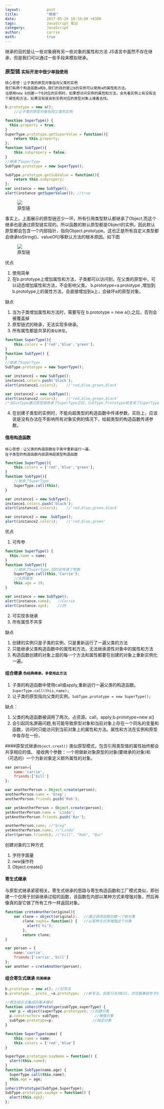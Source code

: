 ```yaml
---
layout:            post
title:             "继承"
date:              2017-05-26 10:10:00 +0300
tags:              JavaScript 笔记
category:          JavaScript
author:            carrie
math:              true
---
```

继承的目的是让一些对象拥有另一些对象的属性和方法
JS语言中虽然不存在继承，但是我们可以通过一些手段来模拟继承。

### 原型链 `实际开发中很少单独使用`
    核心思想：让子类的原型对象指向父类的实例
    我们有两个构造函数a和b,我们的目的是让b的实例可以使用a的属性和方法。
    当使用new b创建一个b对应的实例时，如果想访问实例的属性和方法，会先看实例上有没有这个属性和方法，如果没有就会到实例对应的原型对象上接着去找。
    
```javascript
b.prototype = new a();
    //让子类的原型对象指向父类的实例
```
```javascript
function SuperType() {
  this.property = true;
}
SuperType.prototype.getSuperValue = function(){
    return this.property;
};
function SubType(){
    this.subpropery = false;
}
//继承了SuperType
SubType.prototype = new SuperType();

SubType.prototype.getSubValue = function(){
    return this.subpropery;
};
var instance = new SubType();
alert(instance.getSuperValue()); //true
```

<figure>
   <img src="{{ "/media/img/prototype.jpg" | absolute_url }}" />
   <figcaption>原型链</figcaption>
</figure>

事实上，上面展示的原型链还少一环。所有引用类型默认都继承了Object,而这个继承也是通过原型链实现的。所以函数的默认原型都是Object的实例，因此默认原型都会包含一个内部指针，指向Object.prototype。这也正是所有自定义类型都会继承toString()、valueOf()等默认方法的根本原因。如下图

<figure>
   <img src="{{ "/media/img/prototype_all.jpg" | absolute_url }}" />
   <figcaption>原型链</figcaption>
</figure>

优点
1. 使用简单
2. 在b.prototype上增加属性和方法，子类都可以访问到，在父类的原型中，可以动态增加属性和方法，不会影响父类。
 b.prototype=a.prototype ,增加到b.prototype上的属性方法，会直接增加到a上，会破坏a的原型对象。

缺点
1. 当为子类增加属性和方法时，需要写在 b.prototype = new a();之后，否则会被覆盖掉
2. 原型链式的继承，无法实现多继承。
3. 所有属性都是共享的`类似原型`。

```javascript
function SuperType(){
    this.colors = ['red','blue','green'];
}
function SubType() {
}
//继承了SuperType
SubType.prototype = new SuperType();

var instance1 = new SubType();
instance1.colors.push('black');
alert(instance1.colors);    //'red,blue,green,black'

var instance2 = new SubType();
alert(instance2.colors);    //'red,blue,green,black'
/*当SunType通过原型链继承了SuperType之后，SubType.Prototype就变成了SuperType的一个实例，因此它也拥有了一个它自己的color属性，就跟专门创建了一个SubType.prototype.colors属性一样。结果SubType所有的实例都会共享这一个colors属性，我们对instance1.colors的修改能够通过instance2.colors反映出来。*/
```

4. 在创建子类型的实例时，不能向超类型的构造函数中传递参数。实际上，应该说是没有办法在不影响所有对象实例的情况下，给超类型的构造函数传递参数。


#### 借用构造函数
    核心思想：让父类的构造函数在子类中重新运行一遍。
    在子类型的构造函数内部调用超类型构造函数
    
```javascript
function SuperType(){
    this.colors = ['red','blue','green'];
}
function SubType(){
    //继承了SuperType
    SuperType.call(this);
}

var instance1 = new SubType();
instance1.colors.push('black');
alert(instance1.colors);    //'red,blue,green,black'

var instance2 = new  SubType();
alert(instance2.colors);    //'red,blue,green'
```

优点
1. 可传参

```javascript
function SuperType() {
  this.name = name;
}
function SubType(){
    //继承了SuperType,同时还传递了参数
    SuperType.call(this,'Carrie');
    //实例属性
    this.age = 29;
}

var instance = new SubType();
alert(instance.name);   //Carrie
alert(instance.age);    //29
```

2. 可实现多继承
3. 所有属性不共享

缺点
1. 创建的实例只是子类的实例，只是重新运行了一遍父类的方法
2. 只能继承父类构造函数中的属性和方法，无法继承源性对象中的属性和方法
3. 构造函数创建的对象上面的每一个方法和属性都要在创建的对象上重新实例化一遍。

#### 组合继承 `伪经典继承，多使用此方法`
1. 子类的构造函数中使用call或apply,重新运行一遍父类的构造函数。`SuperType.call(this,name);`
2. 让子类的原型指向父类的实例。`SubType.prototype = new SuperType();`

缺点：
1. 父类的构造函数被调用了两次。占资源。call，apply;b.prototype=new a()
2. 会引起同名屏蔽问题,有可能导致原型对象和当前对象上存在一个同名的变量和函数，访问时只能访问到当前对象上的属性和方法。属性和方法在实例和原型中各存在一份，

####原型式继承`Object.creat()`
类似原型模式，包含引用类型值的属性始终都会共享相应的值。
接收两个参数：一个用做新对象原型的对象(要继承的对象)和（可选的）一个为新对象定义额外属性的对象。

````javascript
var person={
    name:'carrie',
    friends:['bill']
};

var anotherPerson = Object.create(person);
anotherPerson.name = 'Greg';
anotherPerson.friends.push('Rob');

var yetAnotherPerson = Object.create(person);
yetAnotherPerson.name = 'Linda';
yetAnotherPerson.friends.push('Bar');

anotherPerson.name; //"Greg"
yetAnotherPerson.name; //"Linda"
alert(person.friends); //"bill", "Rob", "Bar"
````

创建对象的三种方式
1. 字符字面量
2. new操作符
3. Object.create()

#### 寄生式继承
与原型式继承紧密相关。寄生式继承的思路与寄生构造函数和工厂模式类似，即创建一个仅用于封装继承过程的函数，该函数在内部以某种方式来增强对象，然后再像真的是它做了所有工作一样返回对象。

```javascript
function creteAnother(original){
    var clone = object(original);   //通过调用函数创建一个新对象
        clone.sayHi= function() {   //以某种方式来增强这个对象
          alert('hi');
        };
        return clone;
}

var person = {
    name:'carrie',
    friends:['carrie','bill']
};
var another = creteAnother(person);
```

#### 组合寄生式继承 `完美继承`

```javascript
b.prototype = new a(); //旧写法
b.prototype.__proto__=a.prototype;  //新写法，但是只支持ES5，浏览器兼容性不好

//寄生组合式集成的基本模式
function inheritPrototype(subType,superType) {
  var p = object(superType.prototype); //创建对象
  p.constructor= subType;                //增强对象
  subType.prototype=p;                  //指定对象
}

function SuperType(name) {
    this.name = name;
    this.colors = ['red','blue']
}

SuperType.prototype.sayName = function() {
  alert(this.name);
}
function SubType(name,age) {
  SuperType.call(this,name);
  this.age = age;
}
inheritPrototype(SubType,SuperType);
SubType.prototype.sayAge = function() {
  alert(this.age);
};
```

